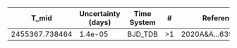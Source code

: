 |T_mid|Uncertainty (days)           |Time System|#                                            |Reference                           |
|-----|-----------------------------|-----------|---------------------------------------------|------------------------------------|
|2455367.738464|1.4e-05                      |BJD_TDB    |>1                                           |2020A&A...639A.130O                 |
